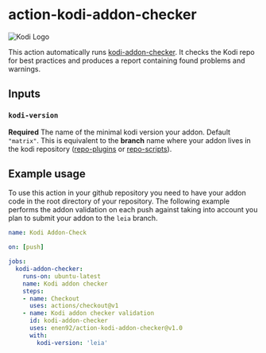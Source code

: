 # action-kodi-addon-checker

![Kodi Logo](https://github.com/xbmc/xbmc/raw/master/docs/resources/banner_slim.png)

This action automatically runs [kodi-addon-checker](https://github.com/xbmc/addon-check). It checks the Kodi repo for best practices and produces a report containing found problems and warnings.

## Inputs

### `kodi-version`

**Required** The name of the minimal kodi version your addon. Default `"matrix"`.
This is equivalent to the **branch** name where your addon lives in the kodi repository ([repo-plugins](https://github.com/xbmc/repo-plugins/branches) or [repo-scripts](https://github.com/xbmc/repo-scripts/branches)).

## Example usage

To use this action in your github repository you need to have your addon code in the root directory of your repository. The following example performs the addon validation on each push against taking into account you plan to submit your addon to the `leia` branch.

```yaml
name: Kodi Addon-Check

on: [push]

jobs:
  kodi-addon-checker:
    runs-on: ubuntu-latest
    name: Kodi addon checker
    steps:
    - name: Checkout
      uses: actions/checkout@v1
    - name: Kodi addon checker validation
      id: kodi-addon-checker
      uses: enen92/action-kodi-addon-checker@v1.0
      with:
        kodi-version: 'leia'

```
